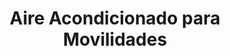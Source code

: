 ---
title: "Aire Acondicionado para Movilidades"
url: /cochabamba/aire-acondicionado-para-movilidades/
shop: Autowerkstatt
---
